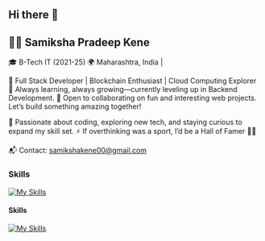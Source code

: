 ## Hi there 👋


## 👩‍💻 Samiksha Pradeep Kene

🎓 B-Tech IT (2021-25)
🌍 Maharashtra, India | 

🔧 Full Stack Developer | Blockchain Enthusiast | Cloud Computing Explorer
🚀 Always learning, always growing—currently leveling up in Backend Development.
🤝 Open to collaborating on fun and interesting web projects. Let’s build something amazing together!

🌱 Passionate about coding, exploring new tech, and staying curious to expand my skill set.
⚡ If overthinking was a sport, I’d be a Hall of Famer 😶‍🌫️

📬 Contact: samikshakene00@gmail.com



<!-- This is a comment
<p align="left">
    <img src="https://skillicons.dev/icons?i=html,css,javascript,typescript,postman,figma,vscode,eclipse,c,java,python,react,nextjs,nodejs,expressjs,mongo,firebase,git,github" />
</p>

### Socials

<p align="left">
    <a href="https://www.github.com/samikhsakene0" target="_blank" rel="noreferrer">
        <img src="https://skillicons.dev/icons?i=github" />
    </a>
    <a href="https://www.linkedin.com/in/samiksha-kene" target="_blank" rel="noreferrer">
        <img src="https://skillicons.dev/icons?i=linkedin" />
    </a>
    <a href="https://www.twitter.com/samiksha-kene" target="_blank" rel="noreferrer">
        <img src="https://skillicons.dev/icons?i=twitter" />
    </a>
    <a href="https://www.dev.to/samikshakene" target="_blank" rel="noreferrer">
        <img src="https://skillicons.dev/icons?i=devto" />
    </a>
</p>

### Badges

<b>Certificates earned</b>
<p align="left">
  <a href="https://skillicons.dev">
    <img src="https://skillicons.dev/icons?i=git,kubernetes,docker,c,vim" />
  </a>
</p>

[![My Skills](https://skillicons.dev/icons?i=java,kotlin,nodejs,figma&theme=light)](https://skillicons.dev)

[![My Skills](https://skillicons.dev/icons?i=js,html,css,wasm)](https://skillicons.dev) -->


### Skills



[![My Skills](https://skillicons.dev/icons?i=java,kotlin,nodejs,figma&theme=light)](https://skillicons.dev)

#### Skills




[![My Skills](https://skillicons.dev/icons?i=aws,gcp,azure,react,vue,flutter&perline=3)](https://skillicons.dev)


